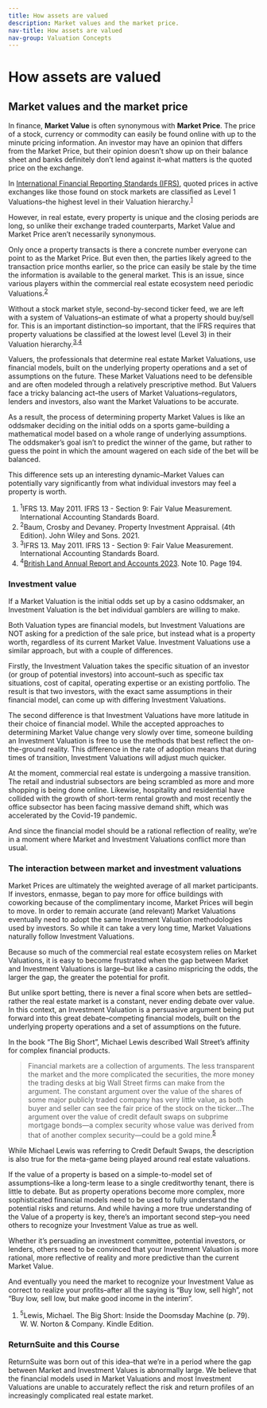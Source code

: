 ```yaml
---
title: How assets are valued
description: Market values and the market price.
nav-title: How assets are valued
nav-group: Valuation Concepts
---
```


# How assets are valued

## Market values and the market price

In finance, <b>Market Value</b> is often synonymous with <b>Market Price</b>. The price
of a stock, currency or commodity can easily be found online with up to
the minute pricing information. An investor may have an opinion that
differs from the Market Price, but their opinion doesn’t show up on their
balance sheet and banks definitely don’t lend against it–what matters is
the quoted price on the exchange.

In <a href="https://www.ifrs.org/issued-standards/list-of-standards/">International Financial Reporting Standards (IFRS)</a>, quoted prices in
active exchanges like those found on stock markets are classified as Level
1 Valuations–the highest level in their Valuation hierarchy.<sup class="font-bold"><a href="#citation-1">1</a></sup>

However, in real estate, every property is unique and the closing periods
are long, so unlike their exchange traded counterparts, Market Value and
Market Price aren’t necessarily synonymous.

Only once a property transacts is there a concrete number everyone can
point to as the Market Price. But even then, the parties likely agreed to
the transaction price months earlier, so the price can easily be stale by
the time the information is available to the general market. This is an
issue, since various players within the commercial real estate ecosystem
need periodic Valuations.<sup class="font-bold"><a href="#citation-2">2</a></sup>

Without a stock market style, second-by-second ticker feed, we are left
with a system of Valuations–an estimate of what a property should buy/sell
for. This is an important distinction–so important, that the IFRS requires
that property valuations be classified at the lowest level (Level 3) in
their Valuation hierarchy.<sup class="font-bold"><a href="#citation-3">3</a>,<a href="#citation-4">4</a></sup>

Valuers, the professionals that determine real estate Market Valuations,
use financial models, built on the underlying property operations and a
set of assumptions on the future. These Market Valuations need to be
defensible and are often modeled through a relatively prescriptive method.
But Valuers face a tricky balancing act–the users of Market
Valuations–regulators, lenders and investors, also want the Market
Valuations to be accurate.

As a result, the process of determining property Market Values is like an
oddsmaker deciding on the initial odds on a sports game–building a
mathematical model based on a whole range of underlying assumptions. The
oddsmaker’s goal isn’t to predict the winner of the game, but rather to
guess the point in which the amount wagered on each side of the bet will
be balanced.

This difference sets up an interesting dynamic–Market Values can
potentially vary significantly from what individual investors may feel a
property is worth.

<ol class="flex flex-col gap-1 py-4 text-gray-700 border-t border-gray-300">
  <li><sup id="citation-1" class="pr-1 font-bold">1</sup>IFRS 13. May 2011. IFRS 13 - Section 9: Fair Value Measurement. International Accounting Standards Board.</li>
  <li><sup id="citation-2" class="pr-1 font-bold">2</sup>Baum, Crosby and Devaney. Property Investment Appraisal. (4th Edition). John Wiley and Sons. 2021.</li>
  <li><sup id="citation-3" class="pr-1 font-bold">3</sup>IFRS 13. May 2011. IFRS 13 - Section 9: Fair Value Measurement. International Accounting Standards Board.</li>
  <li><sup id="citation-4" class="pr-1 font-bold">4</sup><a href="#">British Land Annual Report and Accounts 2023</a>. Note 10. Page 194.</li>
</ol>

### Investment value

If a Market Valuation is the initial odds set up by a casino
oddsmaker, an Investment Valuation is the bet individual gamblers are
willing to make.

Both Valuation types are financial models, but Investment Valuations
are NOT asking for a prediction of the sale price, but instead what is
a property worth, regardless of its current Market Value. Investment
Valuations use a similar approach, but with a couple of differences.

Firstly, the Investment Valuation takes the specific situation of an
investor (or group of potential investors) into account–such as
specific tax situations, cost of capital, operating expertise or an
existing portfolio. The result is that two investors, with the exact
same assumptions in their financial model, can come up with differing
Investment Valuations.

The second difference is that Investment Valuations have more latitude
in their choice of financial model. While the accepted approaches to
determining Market Value change very slowly over time, someone
building an Investment Valuation is free to use the methods that best
reflect the on-the-ground reality. This difference in the rate of
adoption means that during times of transition, Investment Valuations
will adjust much quicker.

At the moment, commercial real estate is undergoing a massive
transition. The retail and industrial subsectors are being scrambled
as more and more shopping is being done online. Likewise, hospitality
and residential have collided with the growth of short-term rental
growth and most recently the office subsector has been facing massive
demand shift, which was accelerated by the Covid-19 pandemic.

And since the financial model should be a rational reflection of
reality, we’re in a moment where Market and Investment Valuations
conflict more than usual.


### The interaction between market and investment valuations

Market Prices are ultimately the weighted average of all market
participants. If investors, enmasse, began to pay more for office
buildings with coworking because of the complimentary income, Market
Prices will begin to move. In order to remain accurate (and relevant)
Market Valuations eventually need to adopt the same Investment
Valuation methodologies used by investors. So while it can take a very
long time, Market Valuations naturally follow Investment Valuations.

Because so much of the commercial real estate ecosystem relies on
Market Valuations, it is easy to become frustrated when the gap
between Market and Investment Valuations is large–but like a casino
mispricing the odds, the larger the gap, the greater the potential
for profit.

But unlike sport betting, there is never a final score when bets are
settled–rather the real estate market is a constant, never ending
debate over value. In this context, an Investment Valuation is a
persuasive argument being put forward into this great debate–competing
financial models, built on the underlying property operations and a
set of assumptions on the future.

In the book “The Big Short”, Michael Lewis described Wall Street’s
affinity for complex financial products.

<blockquote class="text-xl italic font-medium px-8">
  Financial markets are a collection of arguments. The less transparent
  the market and the more complicated the securities, the more money
  the trading desks at big Wall Street firms can make from the argument.
  The constant argument over the value of the shares of some major
  publicly traded company has very little value, as both buyer and
  seller can see the fair price of the stock on the ticker...The
  argument over the value of credit default swaps on subprime mortgage
  bonds—a complex security whose value was derived from that of another
  complex security—could be a gold mine.<sup><a href="#citation-5">5</a></sup>
</blockquote>

While Michael Lewis was referring to Credit Default Swaps, the
description is also true for the meta-game being played around real
estate valuations.

If the value of a property is based on a simple-to-model set of
assumptions–like a long-term lease to a single creditworthy tenant,
there is little to debate. But as property operations become more
complex, more sophisticated financial models need to be used to fully
understand the potential risks and returns. And while having a more
true understanding of the Value of a property is key, there’s an
important second step–you need others to recognize your Investment
Value as true as well.

Whether it’s persuading an investment committee, potential investors,
or lenders, others need to be convinced that your Investment Valuation
is more rational, more reflective of reality and more predictive than
the current Market Value.

And eventually you need the market to recognize your Investment Value
as correct to realize your profits–after all the saying is “Buy low,
sell high”, not “Buy low, sell low, but make good income in the
interim”.

<ol class="flex flex-col gap-1 py-4 text-gray-700 border-t border-gray-300">
  <li><sup id="citation-5" class="pr-1 font-bold">5</sup>Lewis, Michael. The Big Short: Inside the Doomsday Machine (p. 79). W. W. Norton & Company. Kindle Edition.</li>
</ol>

### ReturnSuite and this Course

ReturnSuite was born out of this idea–that we’re in a period where
the gap between Market and Investment Values is abnormally large. We
believe that the financial models used in Market Valuations and most
Investment Valuations are unable to accurately reflect the risk and
return profiles of an increasingly complicated real estate market.
